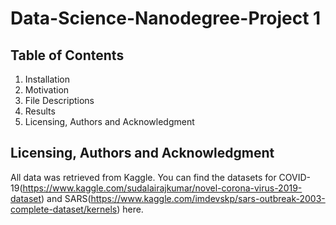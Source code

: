 # Data-Science-Nanodegree-Project 1

## Table of Contents
1. Installation
2. Motivation
3. File Descriptions
4. Results
5. Licensing, Authors and Acknowledgment




## Licensing, Authors and Acknowledgment
All data was retrieved from Kaggle. You can find the datasets for COVID-19(https://www.kaggle.com/sudalairajkumar/novel-corona-virus-2019-dataset) and SARS(https://www.kaggle.com/imdevskp/sars-outbreak-2003-complete-dataset/kernels) here.
